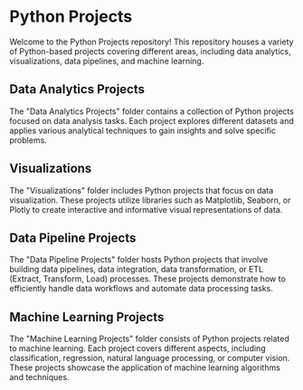 # Python Projects

Welcome to the Python Projects repository! This repository houses a variety of Python-based projects covering different areas, including data analytics, visualizations, data pipelines, and machine learning.

## Data Analytics Projects

The "Data Analytics Projects" folder contains a collection of Python projects focused on data analysis tasks. Each project explores different datasets and applies various analytical techniques to gain insights and solve specific problems.

## Visualizations

The "Visualizations" folder includes Python projects that focus on data visualization. These projects utilize libraries such as Matplotlib, Seaborn, or Plotly to create interactive and informative visual representations of data.

## Data Pipeline Projects

The "Data Pipeline Projects" folder hosts Python projects that involve building data pipelines, data integration, data transformation, or ETL (Extract, Transform, Load) processes. These projects demonstrate how to efficiently handle data workflows and automate data processing tasks.

## Machine Learning Projects

The "Machine Learning Projects" folder consists of Python projects related to machine learning. Each project covers different aspects, including classification, regression, natural language processing, or computer vision. These projects showcase the application of machine learning algorithms and techniques.
